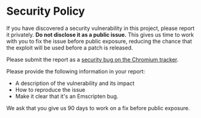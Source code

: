 # Security Policy

If you have discovered a security vulnerability in this project, please report it
privately. **Do not disclose it as a public issue.** This gives us time to work with you
to fix the issue before public exposure, reducing the chance that the exploit will be
used before a patch is released.

Please submit the report as a [security bug on the Chromium tracker](https://bugs.chromium.org/p/chromium/issues/entry?template=Security%20Bug).

Please provide the following information in your report:

- A description of the vulnerability and its impact
- How to reproduce the issue
- Make it clear that it's an Emscripten bug.

We ask that you give us 90 days to work on a fix before public exposure.
